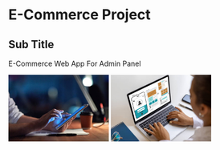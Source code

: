 # E-Commerce Project
## Sub Title
E-Commerce Web App For Admin Panel
<p>
  <img src="https://github.com/tubanursmsk/e-commerce/blob/master/images/2.jpg" width="200"/>

  <img src="https://github.com/tubanursmsk/e-commerce/blob/master/images/3.jpg" width="200"/>
</p>


